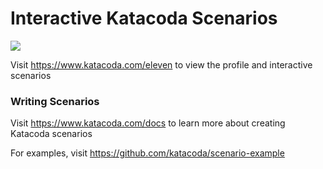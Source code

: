 # Interactive Katacoda Scenarios

[![](http://shields.katacoda.com/katacoda/eleven/count.svg)](https://www.katacoda.com/eleven "Get your profile on Katacoda.com")

Visit https://www.katacoda.com/eleven to view the profile and interactive scenarios

### Writing Scenarios
Visit https://www.katacoda.com/docs to learn more about creating Katacoda scenarios

For examples, visit https://github.com/katacoda/scenario-example
